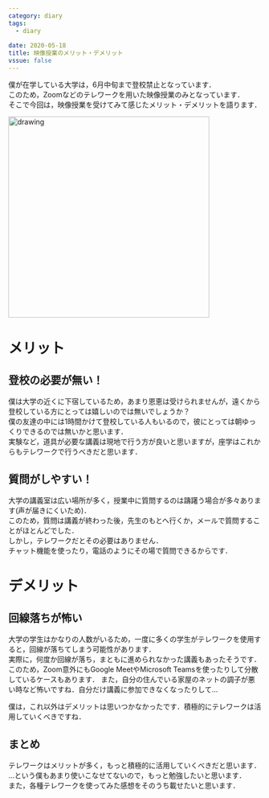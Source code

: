 ```yaml
---
category: diary
tags:
  - diary
  
date: 2020-05-18
title: 映像授業のメリット・デメリット
vssue: false
---
```


僕が在学している大学は，6月中旬まで登校禁止となっています．  
このため，Zoomなどのテレワークを用いた映像授業のみとなっています．  
そこで今回は，映像授業を受けてみて感じたメリット・デメリットを語ります．

<!-- more -->
<img src="/img/2020/05/18/shigoto_zaitaku_cat_man.png" alt="drawing" width="400"/>

# メリット
## 登校の必要が無い！
僕は大学の近くに下宿しているため，あまり恩恵は受けられませんが，遠くから登校している方にとっては嬉しいのでは無いでしょうか？  
僕の友達の中には1時間かけて登校している人もいるので，彼にとっては朝ゆっくりできるのでは無いかと思います．  
実験など，道具が必要な講義は現地で行う方が良いと思いますが，座学はこれからもテレワークで行うべきだと思います．

## 質問がしやすい！
大学の講義室は広い場所が多く，授業中に質問するのは躊躇う場合が多々あります(声が届きにくいため)．  
このため，質問は講義が終わった後，先生のもとへ行くか，メールで質問することがほとんどでした．  
しかし，テレワークだとその必要はありません．  
チャット機能を使ったり，電話のようにその場で質問できるからです．  

# デメリット
## 回線落ちが怖い
大学の学生はかなりの人数がいるため，一度に多くの学生がテレワークを使用すると，回線が落ちてしまう可能性があります．  
実際に，何度か回線が落ち，まともに進められなかった講義もあったそうです．  
このため，Zoom意外にもGoogle MeetやMicrosoft Teamsを使ったりして分散しているケースもあります．
また，自分の住んでいる家屋のネットの調子が悪い時など怖いですね．自分だけ講義に参加できなくなったりして...

僕は，これ以外はデメリットは思いつかなかったです．積極的にテレワークは活用していくべきですね．

## まとめ
テレワークはメリットが多く，もっと積極的に活用していくべきだと思います．  
...という僕もあまり使いこなせてないので，もっと勉強したいと思います．  
また，各種テレワークを使ってみた感想をそのうち載せたいと思います．